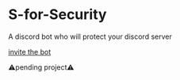# S-for-Security
A discord bot who will protect your discord server 

[invite the bot](https://discord.com/api/oauth2/authorize?client_id=775266881682014248&permissions=8&scope=bot)


⚠️pending project⚠️

